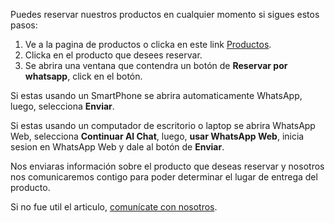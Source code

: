 Puedes reservar nuestros productos en cualquier momento si sigues estos pasos:

1. Ve a la pagina de productos o clicka en este link [Productos](https://herracol.net/productos).
2. Clicka en el producto que desees reservar.
3. Se abrira una ventana que contendra un botón de **Reservar por whatsapp**, click en el botón.

Si estas usando un SmartPhone se abrira automaticamente WhatsApp, luego, selecciona **Enviar**.

Si estas usando un computador de escritorio o laptop se abrira WhatsApp Web, selecciona **Continuar Al Chat**, luego, **usar WhatsApp Web**, inicia sesion en WhatsApp Web y dale al botón de **Enviar**.

Nos enviaras información sobre el producto que deseas reservar y nosotros nos comunicaremos contigo para poder determinar el lugar de entrega del producto.

Si no fue util el articulo, [comunícate con nosotros](https://herracol.net/contacto).